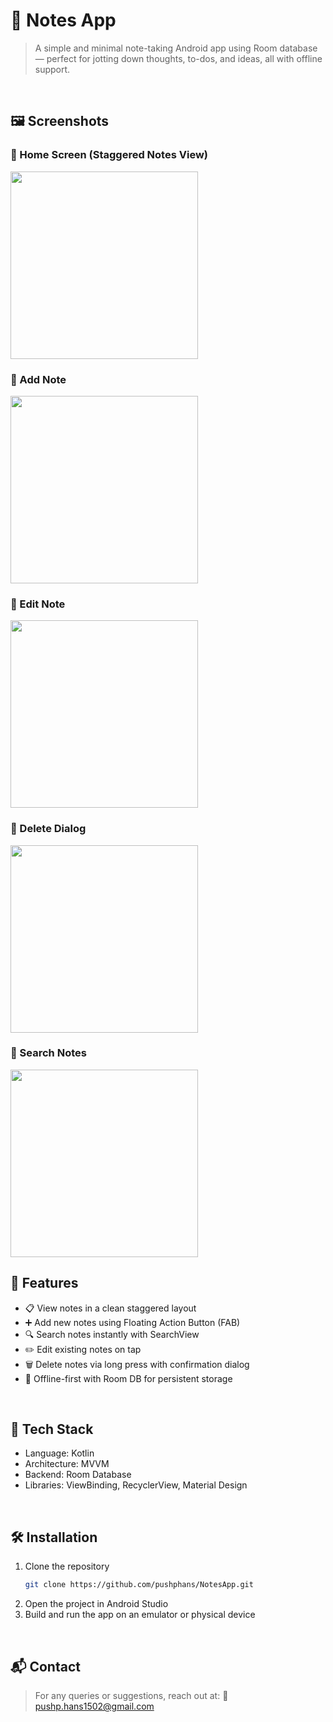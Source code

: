 # 📝 Notes App
>A simple and minimal note-taking Android app using Room database — perfect for jotting down thoughts, to-dos, and ideas, all with offline support.

<br>

## 🖼️ Screenshots
<!-- Replace underscores with your actual image filenames -->
### 🔸 Home Screen (Staggered Notes View)
<img src="screenshots/home.jpg" width="300" alt=""/>

<br>

### 🔸 Add Note
<img src="screenshots/addNotes.jpg" width="300" alt=""/>

<br>

### 🔸 Edit Note
<img src="screenshots/editNote.jpg" width="300" alt=""/>

<br>

### 🔸 Delete Dialog
<img src="screenshots/deleteNote.jpg" width="300" alt=""/>

<br>

### 🔸 Search Notes
<img src="screenshots/search.jpg" width="300" alt=""/> 

<br>

## 🚀 Features
- 📋 View notes in a clean staggered layout
- ➕ Add new notes using Floating Action Button (FAB)
- 🔍 Search notes instantly with SearchView
- ✏️ Edit existing notes on tap
- 🗑️ Delete notes via long press with confirmation dialog
- 💾 Offline-first with Room DB for persistent storage

<br>

## 🔧 Tech Stack
- Language: Kotlin
- Architecture: MVVM
- Backend: Room Database
- Libraries: ViewBinding, RecyclerView, Material Design

<br>

## 🛠️ Installation
1. Clone the repository
    ```bash
   git clone https://github.com/pushphans/NotesApp.git

2. Open the project in Android Studio
3. Build and run the app on an emulator or physical device

<br>

## 📬 Contact
>For any queries or suggestions, reach out at: 📧 pushp.hans1502@gmail.com

